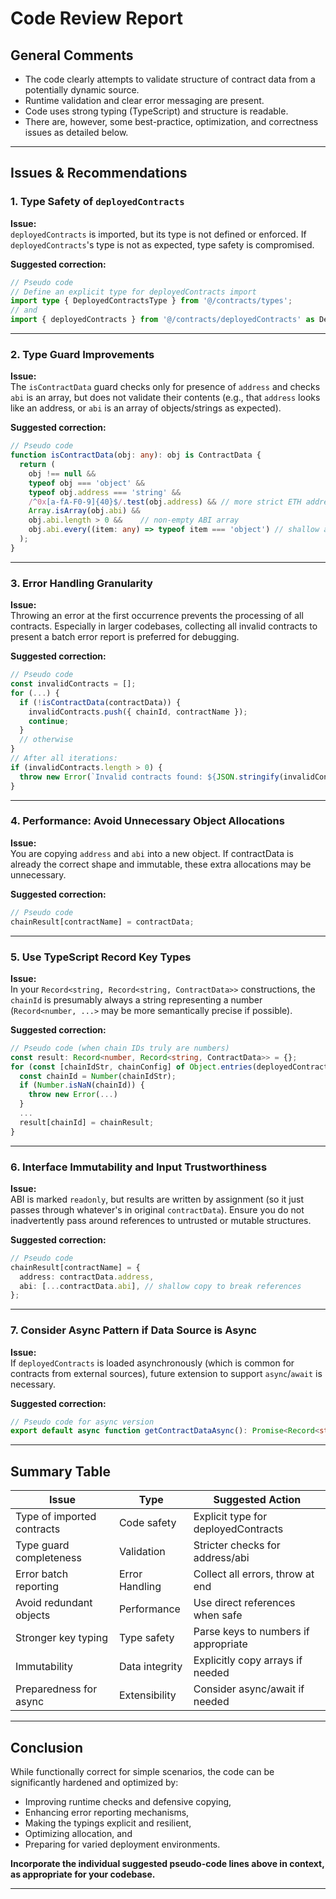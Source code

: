# Code Review Report

## General Comments

- The code clearly attempts to validate structure of contract data from a potentially dynamic source.
- Runtime validation and clear error messaging are present.
- Code uses strong typing (TypeScript) and structure is readable.
- There are, however, some best-practice, optimization, and correctness issues as detailed below.

---

## Issues & Recommendations

### 1. **Type Safety of `deployedContracts`**

**Issue:**  
`deployedContracts` is imported, but its type is not defined or enforced. If `deployedContracts`'s type is not as expected, type safety is compromised.

**Suggested correction:**
```typescript
// Pseudo code
// Define an explicit type for deployedContracts import
import type { DeployedContractsType } from '@/contracts/types';
// and
import { deployedContracts } from '@/contracts/deployedContracts' as DeployedContractsType;
```

---

### 2. **Type Guard Improvements**

**Issue:**  
The `isContractData` guard checks only for presence of `address` and checks `abi` is an array, but does not validate their contents (e.g., that `address` looks like an address, or `abi` is an array of objects/strings as expected).

**Suggested correction:**
```typescript
// Pseudo code
function isContractData(obj: any): obj is ContractData {
  return (
    obj !== null &&
    typeof obj === 'object' &&
    typeof obj.address === 'string' &&
    /^0x[a-fA-F0-9]{40}$/.test(obj.address) && // more strict ETH address validation
    Array.isArray(obj.abi) &&
    obj.abi.length > 0 &&    // non-empty ABI array
    obj.abi.every((item: any) => typeof item === 'object') // shallow abi content check
  );
}
```

---

### 3. **Error Handling Granularity**

**Issue:**  
Throwing an error at the first occurrence prevents the processing of all contracts. Especially in larger codebases, collecting all invalid contracts to present a batch error report is preferred for debugging.

**Suggested correction:**
```typescript
// Pseudo code
const invalidContracts = [];
for (...) {
  if (!isContractData(contractData)) {
    invalidContracts.push({ chainId, contractName });
    continue;
  }
  // otherwise
}
// After all iterations:
if (invalidContracts.length > 0) {
  throw new Error(`Invalid contracts found: ${JSON.stringify(invalidContracts)}`);
}
```

---

### 4. **Performance: Avoid Unnecessary Object Allocations**

**Issue:**  
You are copying `address` and `abi` into a new object. If contractData is already the correct shape and immutable, these extra allocations may be unnecessary.

**Suggested correction:**
```typescript
// Pseudo code
chainResult[contractName] = contractData;
```

---

### 5. **Use TypeScript Record Key Types**

**Issue:**  
In your `Record<string, Record<string, ContractData>>` constructions, the `chainId` is presumably always a string representing a number (`Record<number, ...>` may be more semantically precise if possible).

**Suggested correction:**
```typescript
// Pseudo code (when chain IDs truly are numbers)
const result: Record<number, Record<string, ContractData>> = {};
for (const [chainIdStr, chainConfig] of Object.entries(deployedContracts)) {
  const chainId = Number(chainIdStr);
  if (Number.isNaN(chainId)) {
    throw new Error(...)
  }
  ...
  result[chainId] = chainResult;
}
```

---

### 6. **Interface Immutability and Input Trustworthiness**

**Issue:**  
ABI is marked `readonly`, but results are written by assignment (so it just passes through whatever's in original `contractData`). Ensure you do not inadvertently pass around references to untrusted or mutable structures.

**Suggested correction:**
```typescript
// Pseudo code
chainResult[contractName] = {
  address: contractData.address,
  abi: [...contractData.abi], // shallow copy to break references
};
```

---

### 7. **Consider Async Pattern if Data Source is Async**

**Issue:**  
If `deployedContracts` is loaded asynchronously (which is common for contracts from external sources), future extension to support `async`/`await` is necessary.

**Suggested correction:**
```typescript
// Pseudo code for async version
export default async function getContractDataAsync(): Promise<Record<string, Record<string, ContractData>>> { ... }
```

---

## Summary Table

| Issue                    | Type             | Suggested Action    |
|--------------------------|------------------|-------------------|
| Type of imported contracts| Code safety      | Explicit type for deployedContracts |
| Type guard completeness   | Validation       | Stricter checks for address/abi   |
| Error batch reporting     | Error Handling   | Collect all errors, throw at end  |
| Avoid redundant objects   | Performance      | Use direct references when safe   |
| Stronger key typing      | Type safety      | Parse keys to numbers if appropriate |
| Immutability             | Data integrity   | Explicitly copy arrays if needed  |
| Preparedness for async   | Extensibility    | Consider async/await if needed    |

---

## Conclusion

While functionally correct for simple scenarios, the code can be significantly hardened and optimized by:
- Improving runtime checks and defensive copying,
- Enhancing error reporting mechanisms,
- Making the typings explicit and resilient,
- Optimizing allocation, and
- Preparing for varied deployment environments.

**Incorporate the individual suggested pseudo-code lines above in context, as appropriate for your codebase.**

---